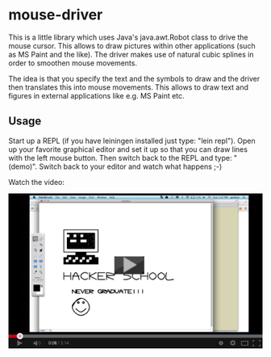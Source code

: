 # mouse-driver

This is a little library which uses Java's java.awt.Robot class to drive the mouse cursor.
This allows to draw pictures within other applications (such as MS Paint and the like).
The driver makes use of natural cubic splines in order to smoothen mouse movements.

The idea is that you specify the text and the symbols to draw and the driver then translates
this into mouse movements. This allows to draw text and figures in external applications
like e.g. MS Paint etc.

## Usage

Start up a REPL (if you have leiningen installed just type: "lein repl").
Open up your favorite graphical editor and set it up so that you can draw lines with the left mouse button. Then
switch back to the REPL and type: "(demo)". Switch back to your editor and watch what happens ;-)

Watch the video:

[![ScreenShot](video.png)](http://youtu.be/GUUhAF1MGYg)
